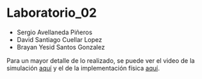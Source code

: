 # Laboratorio_02
* Sergio Avellaneda Piñeros
* David Santiago Cuellar Lopez
* Brayan Yesid Santos Gonzalez

Para un mayor detalle de lo realizado, se puede ver el video de la simulación [aquí](https://www.youtube.com/watch?v=jPIcGKx4hjY) y el de la implementación física [aquí](https://www.youtube.com/watch?v=a09duI1kMos).


